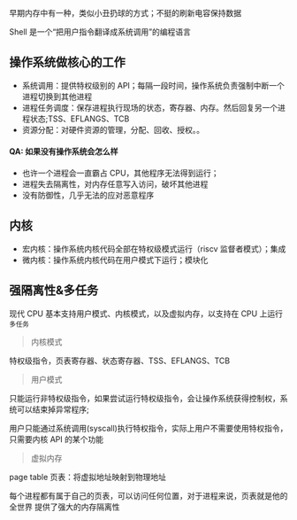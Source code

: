 早期内存中有一种，类似小丑扔球的方式；不挺的刷新电容保持数据

Shell 是一个“把用户指令翻译成系统调用”的编程语言

## 操作系统做核心的工作

- 系统调用：提供特权级别的 API；每隔一段时间，操作系统负责强制中断一个进程切换到其他进程
- 进程任务调度：保存进程执行现场的状态，寄存器、内存。然后回复另一个进程状态;TSS、EFLANGS、TCB
- 资源分配：对硬件资源的管理，分配、回收、授权。。

#### QA: 如果没有操作系统会怎么样

- 也许一个进程会一直霸占 CPU，其他程序无法得到运行；
- 进程失去隔离性，对内存任意写入访问，破坏其他进程
- 没有防御性，几乎无法的应对恶意程序

## 内核

- 宏内核：操作系统内核代码全部在特权级模式运行（riscv 监督者模式）；集成
- 微内核：操作系统内核代码在用户模式下运行；模块化

## 强隔离性&多任务

现代 CPU 基本支持用户模式、内核模式，以及虚拟内存，以支持在 CPU 上运行`多任务`

> 内核模式

特权级指令，页表寄存器、状态寄存器、TSS、EFLANGS、TCB

> 用户模式

只能运行非特权级指令，如果尝试运行特权级指令，会让操作系统获得控制权，系统可以结束掉异常程序;

用户只能通过系统调用(syscall)执行特权指令，实际上用户不需要使用特权指令，只需要内核 API 的某个功能

> 虚拟内存

page table 页表：将虚拟地址映射到物理地址

每个进程都有属于自己的页表，可以访问任何位置，对于进程来说，页表就是他的全世界
提供了强大的内存隔离性
